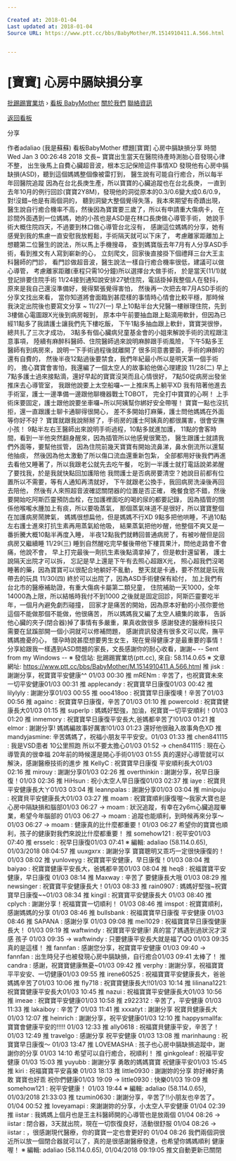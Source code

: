 ```yaml
---

Created at: 2018-01-04
Last updated at: 2018-01-04
Source URL: https://www.ptt.cc/bbs/BabyMother/M.1514910411.A.566.html


---
```


# [寶寶] 心房中膈缺損分享


[批踢踢實業坊](https://www.ptt.cc/) › [看板 BabyMother](https://www.ptt.cc/bbs/BabyMother/index.html) [關於我們](https://www.ptt.cc/about.html) [聯絡資訊](https://www.ptt.cc/contact.html)

[返回看板](https://www.ptt.cc/bbs/BabyMother/index.html)

分享

作者adaliao (我是蘇蘇)
看板BabyMother
標題\[寶寶\] 心房中膈缺損分享
時間Wed Jan 3 00:26:48 2018
文長~ 寶寶出生當天在醫院待產時測胎心音發現心律不整， 出生後馬上自費心臟超音波，根本忘記保險這件事情XD 發現他有心房中膈缺損(ASD)，聽到這個媽媽整個像被雷打到， 醫生說有可能自行癒合，所以每半年回醫院追蹤 因為在台北長庚生產，所以寶寶的心臟追蹤也在台北長庚， 一直到去年10月的例行回診(寶寶2Y8M)，發現他的洞從原本的0.3/0.6變大成0.6/0.9， 對!沒錯~他是有兩個洞的， 聽到洞變大整個覺得失落，我本來期望有奇蹟出現， 醫生說自行癒合機率不高，然後因為寶寶要三歲了，所以有申請重大傷病卡， 在診間外面遇到一位媽媽，她的小孩也是ASD是在林口長庚做心導管手術， 她說手術大概住院四天，不過要到林口做心導管台北沒有， 感謝這位媽媽的分享，她有感覺到我的焦慮一直安慰我放輕鬆，手術隔天就可以下床了， 考慮離家距離加上想聽第二位醫生的說法，所以馬上手機搜尋， 查到媽寶版去年7月有人分享ASD手術，看到推文有人寫到嶄新的心， 立刻爬文，回家後直接掛下個禮拜三台大王主科醫師的門診， 看門診做超音波，醫生說法一樣自行癒合機率很低，建議可以做心導管， 考慮離家距離(車程只需10分鐘)所以選擇台大做手術， 於是當天(11/1)就登記排要住院手術 11/24接到通知說安排27號住院，電話掛掉我整個人在發抖， 原來是我自己還沒準備好，覺得緊張覺得害怕， 然後再一次把去年7月ASD手術的分享文找出來看， 當你知道將會面臨到甚麼樣的事情時心情會比較平穩，那時候我決定出院後也要寫文分享 ~ 11/27(一) 早上10點半台大兒醫一樓辦理住院，先到3樓做心電圖跟X光後到病房報到， 原本中午前要抽血跟上點滴用軟針，但因為已經11點多了我請護士讓我們先下樓吃飯， 下午1點多抽血跟上軟針，寶寶哭很慘，總共扎了三次才成功， 3點多有個心臟病兒童基金會的小姐來解說手術的流程跟注意事項， 陸續有麻醉科醫師、住院醫師過來說明麻醉跟手術風險， 下午5點多王醫師有到病房來，說明一下手術過程後就離開了 很多同意書要簽，手術的麻醉的還有自費的， 然後半夜12點過後要禁食，我們年紀最小所以是明天第一個手術的， 擔心寶寶會害怕，我還編了一個太空人的故事給他做心理建設 11/28(二) 早上7點多護士過來接點滴，還好早起的寶寶沒哭而且心情很好， 7點50從病房出發坐推床去心導管室， 我跟他說要上太空船囉~一上推床馬上躺平XD 我有陪著他進去手術室，護士一邊準備一邊跟他聊機器戰士TOBOT， 完全打中寶寶的心啊！ 上手術床要固定，護士跟他說要坐車囉~所以阿姨幫你綁好安全帶喔！ 寶寶一點也沒抗拒，還一直跟護士聊卡通聊得很開心， 差不多開始打麻藥，護士問他媽媽在外面等你好不好？ 寶寶就跟我說掰掰了，手術房的護士阿姨真的都很厲害，很會安撫小孩！ 9點半左右王醫師出來說明手術過程，10點多就進加護， 11點的會客時間，看到一半他突然翻身醒來，因為插管所以他感覺很驚恐， 醫生跟護士就請我們外面等，要幫他拔管， 因為住院前幾天寶寶有開始流鼻涕，鼻水倒流所以還幫他抽痰， 然後因為他太激動了所以傷口流血還重新包紮， 全部都用好後我們再進去看他又睡著了，所以我跟老公就先去吃午餐， 吃到一半護士就打電話說弟弟醒了要找我，於是我就快點回加護陪他 我問護士是否病房要清空？她說目前都有位置所以不需要，等有人通知再清就好， 下午就跟老公換手，我回病房洗澡後再回去陪他， 然後有人來照超音波確認關閉器的位置是否正確， 晚餐食慾不錯，然後要開始吃阿斯匹靈預防血栓，在加護裡面吃的喝的尿的都要記錄， 因為插管的關係他喉嚨水腫加上有痰，所以要吸蒸氣， 那個蒸氣味道不是很好，所以寶寶整個在加護病房鬧脾氣， 媽媽很想扁他，但是媽媽不行XD 9點多把他哄睡，不過10點左右護士進來打抗生素再用蒸氣給他吸， 結果蒸氣把他吵醒，他整個不爽又是一番折騰大概10點半再度入睡， 半夜12點我們就轉回普通病房了，有被吵醒但是回病房又繼續睡 11/29(三) 睡到自然醒吃完早餐後帶他下樓買果汁，問他走路會不會痛，他說不會， 早上打完最後一劑抗生素後點滴拿掉了，但是軟針還留著， 護士說隔天出院才可以拆， 忘記是早上還是下午有去照心超跟X光， 照心超我們沒喝睡著的藥，因為寶寶可以很配合地躺好不亂動， 整天就是卡通，要不然就是玩我帶去的玩具 11/30(四) 終於可以出院了，因為ASD手術健保有給付， 加上我們有台北市的醫療補助證，有重大傷病卡屬第二類兒童， 住院補助一天1000，全年14000為上限，所以結帳時我付不到1000 之後就是固定回診，阿斯匹靈要吃半年，一個月內避免劇烈碰撞， 回家才是痛苦的開始，因為原本好動的小孩你要他這個不能做那個不能做，他很痛苦， 所以媽媽我又編了太空人續集的故事， 告訴他心臟的夾子(閉合器)掉了事情有多嚴重，果真收斂很多 感謝發達的醫療科技只需要在鼠蹊部開一個小洞就可以修補問題， 感謝資訊發達有很多文可以爬，撫平媽媽擔憂的心， 懷孕時說甚麼想要男生女生，現在覺得健康才是最重要的事情！ 分享給跟我一樣遇到ASD問題的家長，文長感謝你的耐心收看，謝謝~ -- Sent from my Windows -- ※ 發信站: 批踢踢實業坊(ptt.cc), 來自: 58.114.0.65 ※ 文章網址: <https://www.ptt.cc/bbs/BabyMother/M.1514910411.A.566.html>
推 jisk : 謝謝分享，祝寶寶平安健康^^ 01/03 00:30
推 mRENm : 辛苦了，也祝寶寶未來一切平安健康01/03 00:31
推 applecandy : 祝寶寶早日康復01/03 00:42
推 lilylyly : 謝謝分享01/03 00:55
推 ooo418oo : 祝寶寶早日康復噢！辛苦了01/03 00:56
推 againc : 祝寶寶早日康復，辛苦了01/03 01:10
推 powercold : 祝寶寶健康長大01/03 01:15
推 superlp : 媽媽好堅強，加油，祝寶寶一切平安順利！01/03 01:20
推 inmemory : 祝寶寶早日康復平安長大,爸媽都辛苦了!01/03 01:21
推 elmor : 謝謝分享! 媽媽編故事好厲害!01/03 01:23
還好他很融入故事角色XD
推 mandyjasmine: 辛苦媽媽了，祝福小朋友平平安安。01/03 01:33
推 chen841115 : 我是VSD患者 10公里照跑 所以不要太擔心01/03 01:52
→ chen841115 : 現在心導管真的很幸福 20年前的時候還是開心手術01/03 01:55
真的還好心導管就可以解決，感謝醫療技術的進步
推 KellyC : 祝寶寶早日康復 平安順利長大01/03 02:16
推 mirouy : 謝謝分享01/03 02:26
推 overthinkin : 謝謝分享，祝早日康復！01/03 02:36
推 HiHsun : 祝小太空人早日康復01/03 02:37
推 iaye : 祝寶貝平安健康長大ㄚ01/03 03:04
推 leannpalas : 謝謝分享01/03 03:04
推 minipuju : 祝寶貝平安健康長大01/03 03:27
推 moam : 祝寶寶順利康復喔～我家大寶也是心房中隔缺損和腦部01/03 06:27
→ moam : 狀況追蹤，有幸在2y6m心臟追蹤畢業，希望今年腦部的 01/03 06:27
→ moam : 追蹤也能順利，到時候再來分享～ 01/03 06:27
→ moam : 健康真的比什麼都重要！01/03 06:27
希望你的寶寶也順利，孩子的健康對我們來說比什麼都重要！
推 somehow121 : 祝平安01/03 07:40
推 ersselc : 祝早日康復01/03 07:41
※ 編輯: adaliao (58.114.0.65), 01/03/2018 08:04:57
推 uuxgxrx : 謝謝分享 寶寶聰明又乖巧一定很快康復的！ 01/03 08:02
推 yunloveyg : 祝寶寶平安健康，早日康復！01/03 08:04
推 baiyao : 祝寶寶健康平安長大，爸媽都辛苦01/03 08:04
推 heq8 : 祝福寶寶平安健康，早日康復 01/03 08:14
推 Maxway : 辛苦了 要健康長大哦 01/03 08:29
推 newsinger : 祝寶寶平安健康長大！01/03 08:33
推 rain0907 : 媽媽好堅強~祝寶寶早日康復~~01/03 08:34
推 kingil : 祝寶寶平安健康長大 01/03 08:40
推 cplych : 謝謝分享！祝福寶寶一切順利！ 01/03 08:46
推 imspot : 祝寶寶順利，感謝媽媽的分享 01/03 08:46
推 bullsbank : 祝福寶寶早日康復 平安健康 01/03 08:46
推 SAPANA : 感謝分享 01/03 09:08
推 mei1029 : 祝福寶寶早日康復健康長大！ 01/03 09:19
推 waftwindy : 祝寶寶平安健康! 真的當了媽遇到過狀況才深感 孩子 01/03 09:35
→ waftwindy : 只要健康平安長大就是福了QQ 01/03 09:35
真的是這樣！
推 fannfan : 感謝您分享，祝寶寶平安健康 01/03 09:40
→ fannfan : 出生時兒子也被發現心房中膈缺損，自行癒合01/03 09:41
太棒了！
推 candra : 感謝，祝寶寶健康無憂~01/03 09:42
推 verphy : 謝謝分享，祝福寶寶平平安安、一切健康01/03 09:55
推 irene60525 : 祝福寶寶平安健康長大，爸爸媽媽辛苦了01/03 10:06
推 fly718 : 祝寶寶健康長大!!01/03 10:14
推 lilinana1221: 祝寶寶健康平安長大01/03 10:45
推 nazui : 祝福寶寶平安健康長大01/03 10:56
推 imeae : 祝寶寶平安健康01/03 10:58
推 z922312 : 辛苦了，平安健康 01/03 11:33
推 lakaiboy : 辛苦了 01/03 11:41
推 xxxatyt : 謝謝分享 祝寶貝健康長大01/03 12:07
推 heinrich : 謝謝分享，祝平安健康01/03 12:10
推 happysmallfa: 寶寶會健康平安的!!!!! 01/03 12:33
推 ally0618 : 祝福寶貝健康平安，辛苦了！ 01/03 12:49
推 travelgo : 感謝分享 祝平安健康 01/03 13:08
推 marinhaung : 祝寶寶早日康復～ 01/03 13:47
推 LOVEMASHA : 孩子也心房中膈缺損追蹤中，謝謝你的分享 01/03 14:10
希望可以自行癒合，祝順利！
推 ginkgoleaf : 祝福平安健康 01/03 15:03
推 yuyubb : 謝謝分享 勇敢的媽媽寶寶 祝健康平安01/03 15:45
推 kiri : 祝福寶寶平安喜樂 01/03 18:13
推 little0930 : 謝謝妳的分享 妳好棒好勇敢 寶寶也好乖 祝你們健康01/03 19:09
→ little0930 : 快樂01/03 19:09
推 somehow121 : 祝平安健康！ 01/03 19:44
※ 編輯: adaliao (58.114.0.65), 01/03/2018 21:33:03
推 tzumin0630 : 謝謝分享，辛苦了!!小朋友也辛苦了。 01/04 00:52
推 loveyamapi : 來謝謝妳的分享，小太空人平安健康 01/04 02:39
推 iistar : 我媽媽上個月也是王主科醫師開的心導管也是放兩個 01/04 08:26
→ iistar : 閉合器，3天就出院，現在一切恢復良好，活動很舒服 01/04 08:26
→ iistar : ，很感謝現代醫療，你的寶寶一定也會更好的 01/04 08:26
我們兩個洞很近所以放一個閉合器就可以了，真的是很感謝醫療發達，也希望你媽媽順利 健康喔！ ※ 編輯: adaliao (58.114.0.65), 01/04/2018 09:19:05
推文自動更新已關閉

